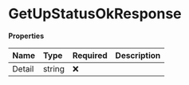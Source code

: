 # GetUpStatusOkResponse

**Properties**

| Name   | Type   | Required | Description |
| :----- | :----- | :------- | :---------- |
| Detail | string | ❌       |             |
